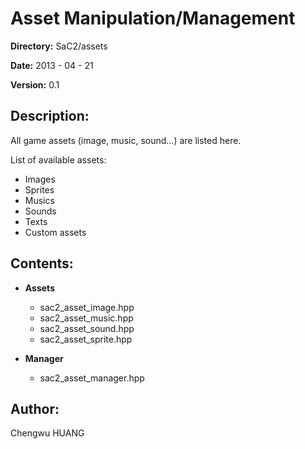 # Asset Manipulation/Management
__Directory:__ SaC2/assets

__Date:__ 2013 - 04 - 21

__Version:__ 0.1

## Description:

All game assets (image, music, sound...) are listed here.

List of available assets:
* Images
* Sprites
* Musics
* Sounds
* Texts
* Custom assets

## Contents:
* __Assets__
    * sac2_asset_image.hpp
    * sac2_asset_music.hpp
    * sac2_asset_sound.hpp
    * sac2_asset_sprite.hpp

* __Manager__
    * sac2_asset_manager.hpp

## Author:
Chengwu HUANG
